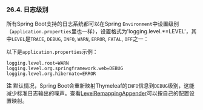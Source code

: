 ### 26.4. 日志级别

所有Spring Boot支持的日志系统都可以在Spring `Environment`中设置级别（`application.properties`里也一样），设置格式为'logging.level.*=LEVEL'，其中`LEVEL`是`TRACE`, `DEBUG`, `INFO`, `WARN`, `ERROR`, `FATAL`, `OFF`之一：

以下是`application.properties`示例：
```properties
logging.level.root=WARN
logging.level.org.springframework.web=DEBUG
logging.level.org.hibernate=ERROR
```
**注** 默认情况，Spring Boot会重新映射Thymeleaf的`INFO`信息到`DEBUG`级别，这能减少标准日志输出的噪声。查看[LevelRemappingAppender](https://github.com/spring-projects/spring-boot/tree/v2.0.0.M7/spring-boot/src/main/java/org/springframework/boot/logging/logback/LevelRemappingAppender.java)可以按自己的配置设置映射。
